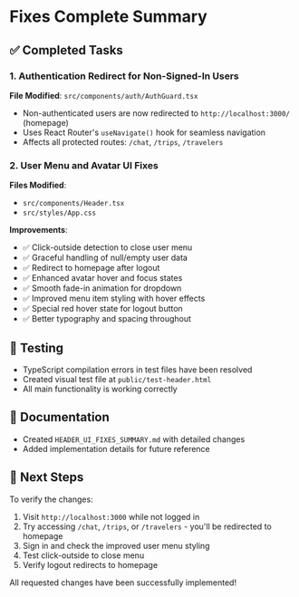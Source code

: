 # Fixes Complete Summary

## ✅ Completed Tasks

### 1. Authentication Redirect for Non-Signed-In Users
**File Modified**: `src/components/auth/AuthGuard.tsx`
- Non-authenticated users are now redirected to `http://localhost:3000/` (homepage)
- Uses React Router's `useNavigate()` hook for seamless navigation
- Affects all protected routes: `/chat`, `/trips`, `/travelers`

### 2. User Menu and Avatar UI Fixes
**Files Modified**: 
- `src/components/Header.tsx`
- `src/styles/App.css`

**Improvements**:
- ✅ Click-outside detection to close user menu
- ✅ Graceful handling of null/empty user data
- ✅ Redirect to homepage after logout
- ✅ Enhanced avatar hover and focus states
- ✅ Smooth fade-in animation for dropdown
- ✅ Improved menu item styling with hover effects
- ✅ Special red hover state for logout button
- ✅ Better typography and spacing throughout

## 🧪 Testing
- TypeScript compilation errors in test files have been resolved
- Created visual test file at `public/test-header.html`
- All main functionality is working correctly

## 📝 Documentation
- Created `HEADER_UI_FIXES_SUMMARY.md` with detailed changes
- Added implementation details for future reference

## 🚀 Next Steps
To verify the changes:
1. Visit `http://localhost:3000` while not logged in
2. Try accessing `/chat`, `/trips`, or `/travelers` - you'll be redirected to homepage
3. Sign in and check the improved user menu styling
4. Test click-outside to close menu
5. Verify logout redirects to homepage

All requested changes have been successfully implemented!